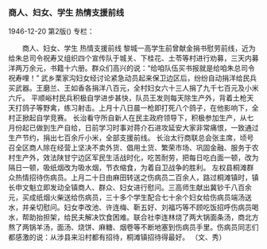 ### 商人、妇女、学生  热情支援前线

1946-12-20
第2版()
专栏：

　　商人、妇女、学生
    热情支援前线
    黎城一高学生前曾献金捐书慰劳前线，近为给朱总司令祝寿又组织四个宣传队于城关、下桂花、土苓等村进行劝募，三天内募洋两万余元，书籍十六册。群众们高兴的说：“给咱队伍买书报就是给咱朱总司令祝寿哩！”
    武乡栗家沟妇女经讨论紧急动员起来保卫边区后，纷纷自动捐洋给民兵买武器。王磨兰、王如香各捐洋八百元，全村妇女六十三人捐了九千七百元及小米六斤。
    平顺峪村民兵积极自学进步甚快，队员王发则每天除生产外，背着土枪天天打鸽子等野禽，练习射击。上月十八日晨一枪即打死八个鸽子，在他影响下，全村正掀起自学竞赛。
    长治看守所自新人在民主政府领导下，积极参加生产，从七月份起已做到生产自给，日前学习时事对蒋介石进攻延安大家非常痛恨，一致通过生产节约，捐出七百余斤小米，全部支援前线。
    长治太行商联总会张主席，顷号召全区商人除在经营上坚决不卖外货、倡用土货、繁荣市场、巩固金融、服务于农村生产外，效法陕甘宁边区军民生活战时化，吃苦耐劳，把每日吃白面一顿，改为隔日一顿，吸纸烟改为吸水烟，节衣缩食，为着自卫战争的胜利。
    左权县桐滩群众热情招待伤病员。上月二十日由麻田转送之伤病员二百余人，路过桐滩镇时，镇长申文魁立即发动全镇商人、群众、妇女进行慰问。三高师生献出冀钞千八百余元，买成纸烟火柴送给伤病员，三十多个学生配合七十余个妇女给伤病员端汤送水，并亲切慰问。妇女李改池、许连梅、靳五好、刘福巧等不顾吃饭招呼伤病员喝水，帮助抬担架，给民夫解决饮食困难。联合社李连林烧了两大锅面条汤，商北方熬了两锅羊汤，面汤、烧饼、麻糖、烟卷等不断地塞到伤病员手里。伤病员同志们都感激的说：从涉县来沿村都有招待，桐滩镇招待得最好。
                                （文、秀）
